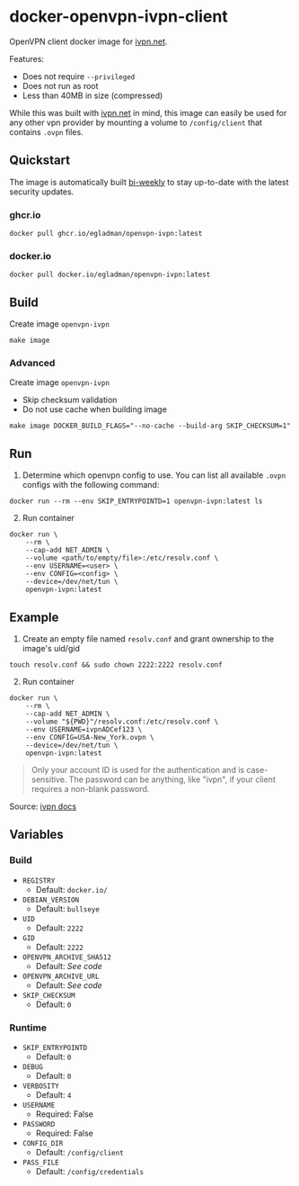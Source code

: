 # docker-openvpn-ivpn-client
OpenVPN client docker image for [ivpn.net](https://www.ivpn.net/).

Features:
- Does not require `--privileged`
- Does not run as root
- Less than 40MB in size (compressed)

While this was built with [ivpn.net](https://www.ivpn.net/) in mind, this image
can easily be used for any other vpn provider by mounting a volume to
`/config/client` that contains `.ovpn` files.

## Quickstart

The image is automatically built [bi-weekly](https://github.com/egladman/docker-openvpn-ivpn-client/blob/main/.github/workflows/docker-publish.yml#L10) to stay up-to-date with the latest security updates.

### ghcr.io
```
docker pull ghcr.io/egladman/openvpn-ivpn:latest
```

### docker.io
```
docker pull docker.io/egladman/openvpn-ivpn:latest
```

## Build

Create image `openvpn-ivpn`

```
make image
```

### Advanced
Create image `openvpn-ivpn`
- Skip checksum validation
- Do not use cache when building image

```
make image DOCKER_BUILD_FLAGS="--no-cache --build-arg SKIP_CHECKSUM=1" 
```

## Run

1. Determine which openvpn config to use. You can list all available `.ovpn`
configs with the following command:

```
docker run --rm --env SKIP_ENTRYPOINTD=1 openvpn-ivpn:latest ls
```

2. Run container

```
docker run \
    --rm \
    --cap-add NET_ADMIN \
    --volume <path/to/empty/file>:/etc/resolv.conf \
    --env USERNAME=<user> \
    --env CONFIG=<config> \
    --device=/dev/net/tun \
    openvpn-ivpn:latest
```

## Example

1. Create an empty file named `resolv.conf` and grant ownership to the image's uid/gid

```
touch resolv.conf && sudo chown 2222:2222 resolv.conf
```

2. Run container

```
docker run \
    --rm \
    --cap-add NET_ADMIN \
    --volume "${PWD}"/resolv.conf:/etc/resolv.conf \
    --env USERNAME=ivpnADCef123 \
    --env CONFIG=USA-New_York.ovpn \
    --device=/dev/net/tun \
    openvpn-ivpn:latest
```

> Only your account ID is used for the authentication and is case-sensitive.
> The password can be anything, like "ivpn", if your client requires a non-blank password.

Source: [ivpn docs](https://www.ivpn.net/setup/linux-terminal/)

## Variables

### Build

- `REGISTRY`
  - Default: `docker.io/`
- `DEBIAN_VERSION`
  - Default: `bullseye`
- `UID`
  - Default: `2222`
- `GID`
  - Default: `2222`
- `OPENVPN_ARCHIVE_SHA512`
  - Default: *See code*
- `OPENVPN_ARCHIVE_URL`
  - Default: *See code*
- `SKIP_CHECKSUM`
  - Default: `0`

### Runtime

- `SKIP_ENTRYPOINTD`
  - Default: `0`
- `DEBUG`
  - Default: `0`
- `VERBOSITY`
  - Default: `4`
- `USERNAME`
  - Required: False
- `PASSWORD`
  - Required: False
- `CONFIG_DIR`
  - Default: `/config/client`
- `PASS_FILE`
  - Default: `/config/credentials`
